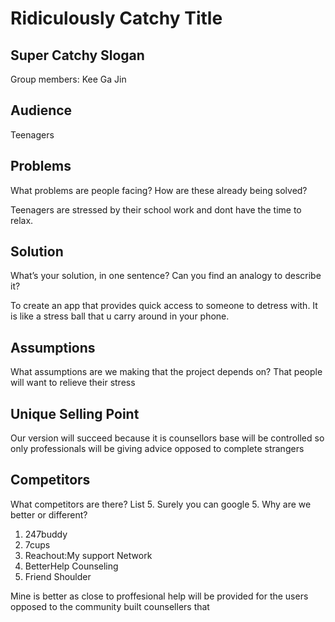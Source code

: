 # Ridiculously Catchy Title

## Super Catchy Slogan

Group members: 
Kee Ga Jin 

## Audience
Teenagers

## Problems
What problems are people facing?
How are these already being solved?

Teenagers are stressed by their school work and dont have the time to relax.



## Solution
What’s your solution, in one sentence?
Can you find an analogy to describe it?

To create an app that provides quick access to someone to detress with.
It is like a stress ball that u carry around in your phone.

## Assumptions
What assumptions are we making that the project depends on? 
That people will want to relieve their stress


## Unique Selling Point
Our version will succeed because it is counsellors base will be controlled so only professionals will be giving advice opposed to complete strangers

## Competitors
What competitors are there? List 5. Surely you can google 5.
Why are we better or different?
1) 247buddy
2) 7cups
3) Reachout:My support Network
4) BetterHelp Counseling 
5) Friend Shoulder

Mine is better as close to proffesional help will be provided for the users opposed to the community built counsellers that 
